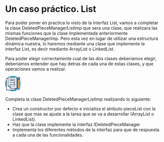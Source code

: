 # Un caso práctico. List

Para poder poner en practica lo visto de la interfaz List, vamos a completar la clase DeletedPieceManagerListImp que sera una clase, que realizara las mismas funciones que la clase implementada anteriormente DeletedPieceManagerImp. Pero esta vez en lugar de utilizar una estructura dinámica nuestra, lo haremos mediante una clase que implemente la interfaz List, es decir mediante ArrayList o LinkedList.

Para poder elegir correctamente cual de las dos clases deberíamos elegir, deberíamos entender que hay detras de cada una de estas clases, y que operaciones vamos a realizar.

![](../../../images/task.png)

Completa la clase DeletedPieceManagerListImp realizando lo siguiente:

- Crea un constructor por defecto e inicializa el atributo pieceList con la clase que mas se ajuste a la tarea que se va a desarrollar (ArrayList o LinkedList).
- Haz que la clase implemente la interfaz IDeletedPieceManager
- Implementa los diferentes métodos de la interfaz para que de respuesta a cada una de las funcionalidades.